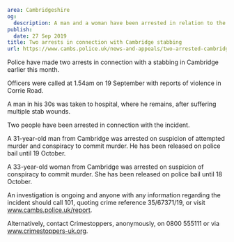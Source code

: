 ```yaml
area: Cambridgeshire
og:
  description: A man and a woman have been arrested in relation to the stabbing on Corrie Road
publish:
  date: 27 Sep 2019
title: Two arrests in connection with Cambridge stabbing
url: https://www.cambs.police.uk/news-and-appeals/two-arrested-cambridge-stabbing
```

Police have made two arrests in connection with a stabbing in Cambridge earlier this month.

Officers were called at 1.54am on 19 September with reports of violence in Corrie Road.

A man in his 30s was taken to hospital, where he remains, after suffering multiple stab wounds.

Two people have been arrested in connection with the incident.

A 31-year-old man from Cambridge was arrested on suspicion of attempted murder and conspiracy to commit murder. He has been released on police bail until 19 October.

A 33-year-old woman from Cambridge was arrested on suspicion of conspiracy to commit murder. She has been released on police bail until 18 October.

An investigation is ongoing and anyone with any information regarding the incident should call 101, quoting crime reference 35/67371/19, or visit www.cambs.police.uk/report.

Alternatively, contact Crimestoppers, anonymously, on 0800 555111 or via www.crimestoppers-uk.org.
